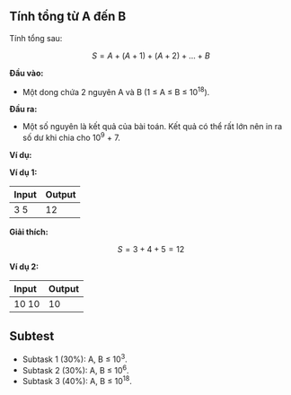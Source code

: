 ## Tính tổng từ A đến B

Tính tổng sau:

$$S = A + (A + 1) + (A + 2) + ... + B $$

**Đầu vào:**

- Một dong chứa 2 nguyên A và B (1 ≤ A ≤ B ≤ 10<sup>18</sup>).

**Đầu ra:**

- Một số nguyên là kết quả của bài toán. Kết quả có thể rất lớn nên in ra số dư khi chia cho 10<sup>9</sup> + 7.

**Ví dụ:**

**Ví dụ 1:**

| Input | Output |
| :--- | :--- |
| 3 5 | 12 |

**Giải thích:**

$$S = 3 + 4 + 5 = 12$$

**Ví dụ 2:**

| Input | Output |
| :--- | :--- |
| 10 10| 10 |

## Subtest

- Subtask 1 (30%): A, B ≤ 10<sup>3</sup>.
- Subtask 2 (30%): A, B ≤ 10<sup>6</sup>.
- Subtask 3 (40%): A, B ≤ 10<sup>18</sup>.
